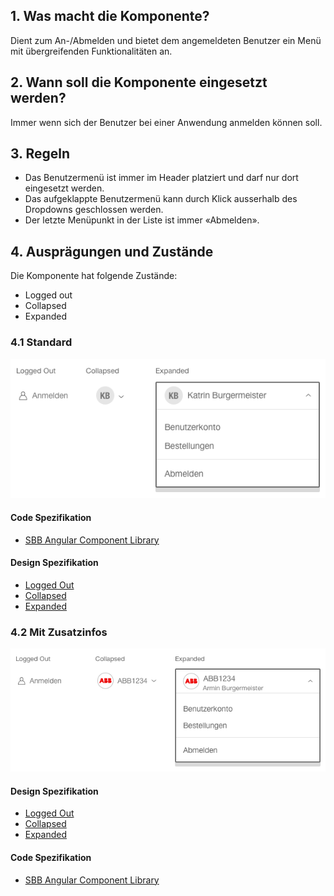## 1. Was macht die Komponente?
Dient zum An-/Abmelden und bietet dem angemeldeten Benutzer ein Menü mit übergreifenden Funktionalitäten an.

## 2. Wann soll die Komponente eingesetzt werden? 
Immer wenn sich der Benutzer bei einer Anwendung anmelden können soll.

## 3. Regeln
* Das Benutzermenü ist immer im Header platziert und darf nur dort eingesetzt werden.
* Das aufgeklappte Benutzermenü kann durch Klick ausserhalb des Dropdowns geschlossen werden.
* Der letzte Menüpunkt in der Liste ist immer «Abmelden».

## 4. Ausprägungen und Zustände 
Die Komponente hat folgende Zustände:
* Logged out
* Collapsed
* Expanded

### 4.1 Standard
![Darstellung der Komponente Benutzermenü in der Ausprägung Standard](https://raw.githubusercontent.com/sbb-design-systems/design-system-website-documentation/master/documentation/components/usermenu/images/usermenu_default.png 'class: image')

#### Code Spezifikation
* [SBB Angular Component Library](https://sbb-angular.app.sbb.ch/latest/public/components/usermenu)

#### Design Spezifikation
* [Logged Out](https://www.sketch.com/s/80f12b3b-58e5-4b4c-98cd-c553bae18db0/a/QJ1gZ8#Inspector)
* [Collapsed](https://www.sketch.com/s/80f12b3b-58e5-4b4c-98cd-c553bae18db0/a/xDQ81A#Inspector)
* [Expanded](https://www.sketch.com/s/80f12b3b-58e5-4b4c-98cd-c553bae18db0/a/EwG12Y#Inspector)

### 4.2 Mit Zusatzinfos
![Darstellung der Komponente Benutzermenü mit zusätzlichem Text](https://raw.githubusercontent.com/sbb-design-systems/design-system-website-documentation/master/documentation/components/usermenu/images/usermenu_addinfo.png 'class: image')

#### Design Spezifikation
* [Logged Out](https://www.sketch.com/s/80f12b3b-58e5-4b4c-98cd-c553bae18db0/a/j9rRv0#Inspector)
* [Collapsed](https://www.sketch.com/s/80f12b3b-58e5-4b4c-98cd-c553bae18db0/a/dKjaYZ#Inspector)
* [Expanded](https://www.sketch.com/s/80f12b3b-58e5-4b4c-98cd-c553bae18db0/a/zAKMVW#Inspector)

#### Code Spezifikation
* [SBB Angular Component Library](https://sbb-angular.app.sbb.ch/latest/public/components/usermenu)









